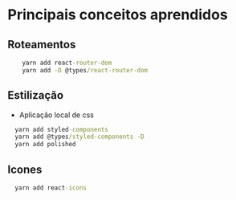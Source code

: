 # Principais conceitos aprendidos

## Roteamentos

```cmd
    yarn add react-router-dom
    yarn add -D @types/react-router-dom
```

## Estilização
- Aplicação local de css

```cmd
  yarn add styled-components
  yarn add @types/styled-components -D
  yarn add polished
```

## Icones

```cmd
  yarn add react-icons
```
